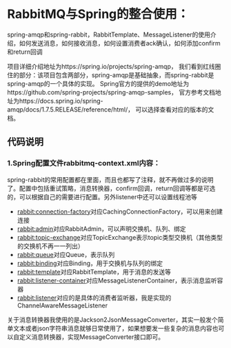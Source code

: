 # RabbitMQ与Spring的整合使用：
spring-amqp和spring-rabbit，RabbitTemplate、MessageListener的使用介绍，如何发送消息，如何接收消息，如何设置消费者ack确认，如何添加confirm和return回调

项目详细介绍地址为https://spring.io/projects/spring-amqp，
我们看到红线圈住的部分：该项目包含两部分，spring-amqp是基础抽象，而spring-rabbit是spring-amqp的一个具体的实现。
Spring官方的提供的demo地址为https://github.com/spring-projects/spring-amqp-samples，
官方参考文档地址为https://docs.spring.io/spring-amqp/docs/1.7.5.RELEASE/reference/html/，
可以选择查看对应的版本的文档。

## 代码说明

### 1.Spring配置文件rabbitmq-context.xml内容：
spring-rabbit的常用配置都在里面，而且也都写了注释，就不再做过多的说明了。配置中包括重试策略，消息转换器，confirm回调，return回调等都是可选的，可以根据自己的需要进行配置。另外listener中还可以设置线程池等
- <rabbit:connection-factory>对应CachingConnectionFactory，可以用来创建连接
- <rabbit:admin>对应RabbitAdmin，可以声明交换机、队列、绑定
- <rabbit:topic-exchange>对应TopicExchange表示topic类型交换机（其他类型的交换机不再一一列出）
- <rabbit:queue>对应Queue，表示队列
- <rabbit:binding>对应Binding，用于交换机与队列的绑定
- <rabbit:template>对应RabbitTemplate，用于消息的发送等
- <rabbit:listener-container>对应MessageListenerContainer，表示消息监听容器
- <rabbit:listener>对应的是具体的消费者监听器，我是实现的ChannelAwareMessageListener

关于消息转换器我使用的是Jackson2JsonMessageConverter，其实一般发个简单文本或者json字符串消息就够日常使用了，如果想要发一些复杂的消息内容也可以自定义消息转换器，实现MessageConverter接口即可。

